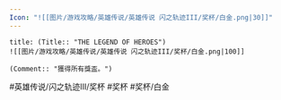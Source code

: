 ```yaml
---
Icon: "![[图片/游戏攻略/英雄传说/英雄传说 闪之轨迹III/奖杯/白金.png|30]]"
---
```

```ad-ed-sen-3-platinum
title: (Title:: "THE LEGEND OF HEROES")
![[图片/游戏攻略/英雄传说/英雄传说 闪之轨迹III/奖杯/白金.png|100]]

(Comment:: "獲得所有獎盃。")
```

#英雄传说/闪之轨迹III/奖杯  #奖杯 #奖杯/白金